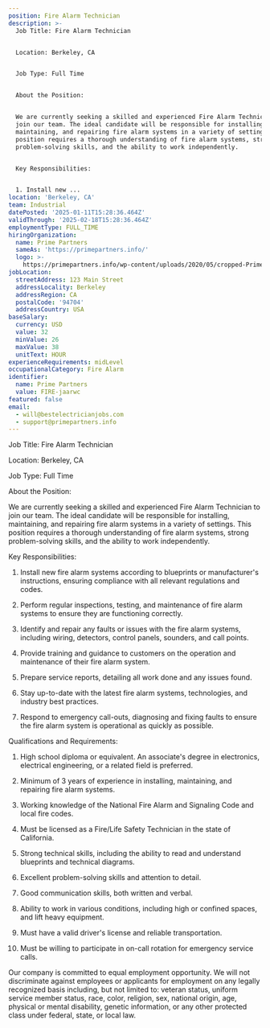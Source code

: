 ```yaml
---
position: Fire Alarm Technician
description: >-
  Job Title: Fire Alarm Technician


  Location: Berkeley, CA


  Job Type: Full Time


  About the Position:


  We are currently seeking a skilled and experienced Fire Alarm Technician to
  join our team. The ideal candidate will be responsible for installing,
  maintaining, and repairing fire alarm systems in a variety of settings. This
  position requires a thorough understanding of fire alarm systems, strong
  problem-solving skills, and the ability to work independently. 


  Key Responsibilities:


  1. Install new ...
location: 'Berkeley, CA'
team: Industrial
datePosted: '2025-01-11T15:28:36.464Z'
validThrough: '2025-02-18T15:28:36.464Z'
employmentType: FULL_TIME
hiringOrganization:
  name: Prime Partners
  sameAs: 'https://primepartners.info/'
  logo: >-
    https://primepartners.info/wp-content/uploads/2020/05/cropped-Prime-Partners-Logo-NO-BG-1-1.png
jobLocation:
  streetAddress: 123 Main Street
  addressLocality: Berkeley
  addressRegion: CA
  postalCode: '94704'
  addressCountry: USA
baseSalary:
  currency: USD
  value: 32
  minValue: 26
  maxValue: 38
  unitText: HOUR
experienceRequirements: midLevel
occupationalCategory: Fire Alarm
identifier:
  name: Prime Partners
  value: FIRE-jaarwc
featured: false
email:
  - will@bestelectricianjobs.com
  - support@primepartners.info
---
```




Job Title: Fire Alarm Technician

Location: Berkeley, CA

Job Type: Full Time

About the Position:

We are currently seeking a skilled and experienced Fire Alarm Technician to join our team. The ideal candidate will be responsible for installing, maintaining, and repairing fire alarm systems in a variety of settings. This position requires a thorough understanding of fire alarm systems, strong problem-solving skills, and the ability to work independently. 

Key Responsibilities:

1. Install new fire alarm systems according to blueprints or manufacturer's instructions, ensuring compliance with all relevant regulations and codes.

2. Perform regular inspections, testing, and maintenance of fire alarm systems to ensure they are functioning correctly.

3. Identify and repair any faults or issues with the fire alarm systems, including wiring, detectors, control panels, sounders, and call points.

4. Provide training and guidance to customers on the operation and maintenance of their fire alarm system.

5. Prepare service reports, detailing all work done and any issues found.

6. Stay up-to-date with the latest fire alarm systems, technologies, and industry best practices.

7. Respond to emergency call-outs, diagnosing and fixing faults to ensure the fire alarm system is operational as quickly as possible.

Qualifications and Requirements:

1. High school diploma or equivalent. An associate's degree in electronics, electrical engineering, or a related field is preferred.

2. Minimum of 3 years of experience in installing, maintaining, and repairing fire alarm systems.

3. Working knowledge of the National Fire Alarm and Signaling Code and local fire codes.

4. Must be licensed as a Fire/Life Safety Technician in the state of California.

5. Strong technical skills, including the ability to read and understand blueprints and technical diagrams.

6. Excellent problem-solving skills and attention to detail.

7. Good communication skills, both written and verbal.

8. Ability to work in various conditions, including high or confined spaces, and lift heavy equipment.

9. Must have a valid driver's license and reliable transportation.

10. Must be willing to participate in on-call rotation for emergency service calls.

Our company is committed to equal employment opportunity. We will not discriminate against employees or applicants for employment on any legally recognized basis including, but not limited to: veteran status, uniform service member status, race, color, religion, sex, national origin, age, physical or mental disability, genetic information, or any other protected class under federal, state, or local law.
